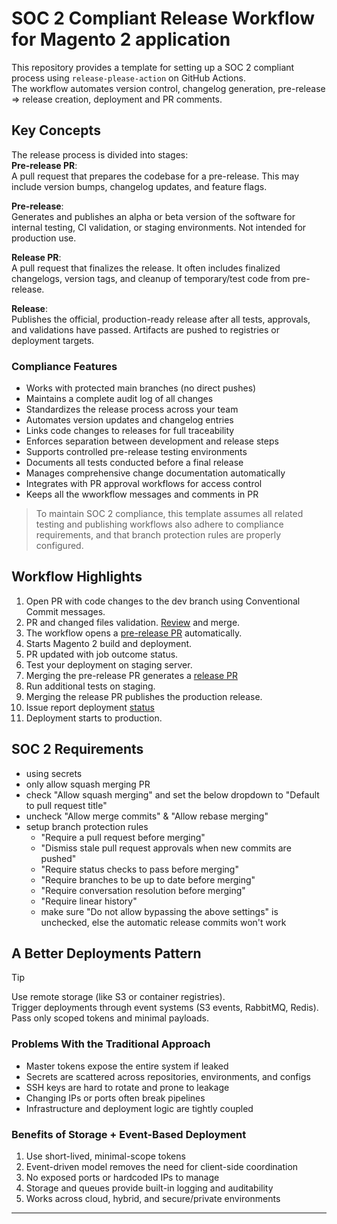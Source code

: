 # SOC 2 Compliant Release Workflow for Magento 2 application

This repository provides a template for setting up a SOC 2 compliant process using `release-please-action` on GitHub Actions.  
The workflow automates version control, changelog generation, pre-release => release creation, deployment and PR comments.

## Key Concepts

The release process is divided into stages:  
**Pre-release PR**:  
A pull request that prepares the codebase for a pre-release. This may include version bumps, changelog updates, and feature flags.  

**Pre-release**:  
Generates and publishes an alpha or beta version of the software for internal testing, CI validation, or staging environments. Not intended for production use.  

**Release PR**:  
A pull request that finalizes the release. It often includes finalized changelogs, version tags, and cleanup of temporary/test code from pre-release.  

**Release**:  
Publishes the official, production-ready release after all tests, approvals, and validations have passed. Artifacts are pushed to registries or deployment targets.  
  
### Compliance Features

- Works with protected main branches (no direct pushes)
- Maintains a complete audit log of all changes
- Standardizes the release process across your team
- Automates version updates and changelog entries
- Links code changes to releases for full traceability
- Enforces separation between development and release steps
- Supports controlled pre-release testing environments
- Documents all tests conducted before a final release
- Manages comprehensive change documentation automatically
- Integrates with PR approval workflows for access control
- Keeps all the wworkflow messages and comments in PR
> To maintain SOC 2 compliance, this template assumes all related testing and publishing workflows also adhere to compliance requirements, and that branch protection rules are properly configured.

## Workflow Highlights

1. Open PR with code changes to the dev branch using Conventional Commit messages.
2. PR and changed files validation. [Review](https://github.com/magenx/Magento-2-deployment-pipeline/pull/215) and merge.
3. The workflow opens a [pre-release PR](https://github.com/magenx/Magento-2-deployment-pipeline/pull/270) automatically.
4. Starts Magento 2 build and deployment.
5. PR updated with job outcome status.
6. Test your deployment on staging server.
7. Merging the pre-release PR generates a [release PR](https://github.com/magenx/Magento-2-deployment-pipeline/pull/271)
8. Run additional tests on staging.
9. Merging the release PR publishes the production release.
10. Issue report deployment [status](https://github.com/magenx/Magento-2-deployment-pipeline/issues/272)
11. Deployment starts to production.

## SOC 2 Requirements

- using secrets
- only allow squash merging PR
- check "Allow squash merging" and set the below dropdown to "Default to pull request title"
- uncheck "Allow merge commits" & "Allow rebase merging"
- setup branch protection rules
  - "Require a pull request before merging"
  - "Dismiss stale pull request approvals when new commits are pushed"
  - "Require status checks to pass before merging"
  - "Require branches to be up to date before merging"
  - "Require conversation resolution before merging"
  - "Require linear history"
  - make sure "Do not allow bypassing the above settings" is unchecked, else the automatic release commits won't work

  
## A Better Deployments Pattern  
> [!TIP]
> Use remote storage (like S3 or container registries).  
> Trigger deployments through event systems (S3 events, RabbitMQ, Redis).  
> Pass only scoped tokens and minimal payloads.  
  
### Problems With the Traditional Approach  
- Master tokens expose the entire system if leaked  
- Secrets are scattered across repositories, environments, and configs  
- SSH keys are hard to rotate and prone to leakage  
- Changing IPs or ports often break pipelines  
- Infrastructure and deployment logic are tightly coupled  
  
### Benefits of Storage + Event-Based Deployment  
1. Use short-lived, minimal-scope tokens  
2. Event-driven model removes the need for client-side coordination  
3. No exposed ports or hardcoded IPs to manage  
4. Storage and queues provide built-in logging and auditability  
5. Works across cloud, hybrid, and secure/private environments  




---


